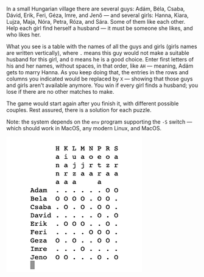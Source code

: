 In a small Hungarian village there are several guys: Adám, Béla, Csaba, Dávid, Erik, Feri, Géza, Imre, and Jenő — and several girls: Hanna, Kiara, Lujza, Maja, Nóra, Petra, Róza, and Sára. Some of them like each other. Help each girl find herself a husband — it must be someone she likes, and who likes her.

What you see is a table with the names of all the guys and girls (girls names are written vertically), where `.` means this guy would not make a suitable husband for this girl, and `O` means he is a good choice. Enter first letters of his and her names, without spaces, in that order, like `AH` — meaning, Adám gets to marry Hanna. As you keep doing that, the entries in the rows and columns you indicated would be replaced by `X` — showing that those guys and girls aren't available anymore. You win if every girl finds a husband; you lose if there are no other matches to make.

The game would start again after you finish it, with different possible couples. Rest assured, there is a solution for each puzzle.

Note: the system depends on the `env` program supporting the `-S` switch — which should work in MacOS, any modern Linux, and MacOS.

![](matchmaking.gif)
